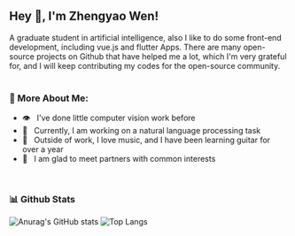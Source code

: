 ## Hey 👋, I'm Zhengyao Wen!

A graduate student in artificial intelligence, also I like to do some front-end development, including vue.js and flutter Apps.
There are many open-source projects on Github that have helped me a lot, which I'm very grateful for, and I will keep contributing my codes for the open-source community.
<br/>
<br/>

### 🧐 More About Me:

- 👁️ &nbsp; I've done little computer vision work before
- 👄 &nbsp; Currently, I am working on a natural language processing task
- 🎵 &nbsp; Outside of work, I love music, and I have been learning guitar for over a year
- 🤝 &nbsp; I am glad to meet partners with common interests

<br>

### 📊 Github Stats
![Anurag's GitHub stats](https://github-readme-stats.vercel.app/api?username=yaoing&show_icons=true&theme=buefy&count_private=true)
![Top Langs](https://github-readme-stats.vercel.app/api/top-langs/?username=yaoing&layout=compact&count_private=true)

</a>

<br>


<!--START_SECTION:waka-->

<!--END_SECTION:waka-->
